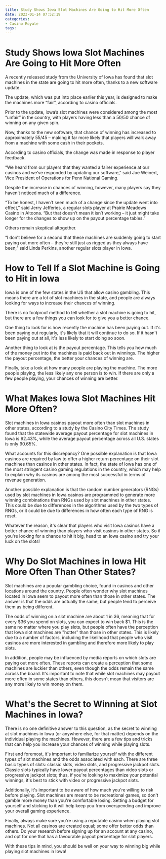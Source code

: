 ```yaml
---
title: Study Shows Iowa Slot Machines Are Going to Hit More Often
date: 2023-01-14 07:52:19
categories:
- Casino Royale
tags:
---
```



#  Study Shows Iowa Slot Machines Are Going to Hit More Often

A recently released study from the University of Iowa has found that slot machines in the state are going to hit more often, thanks to a new software update.

The update, which was put into place earlier this year, is designed to make the machines more “fair”, according to casino officials.

Prior to the update, Iowa’s slot machines were considered among the most “unfair” in the country, with players having less than a 50/50 chance of winning on any given spin.

Now, thanks to the new software, that chance of winning has increased to approximately 55/45 – making it far more likely that players will walk away from a machine with some cash in their pockets.

According to casino officials, the change was made in response to player feedback.

“We heard from our players that they wanted a fairer experience at our casinos and we’ve responded by updating our software,” said Joe Weinert, Vice President of Operations for Penn National Gaming.

Despite the increase in chances of winning, however, many players say they haven’t noticed much of a difference.

“To be honest, I haven’t seen much of a change since the update went into effect,” said Jerry Jefferies, a regular slots player at Prairie Meadows Casino in Altoona. “But that doesn’t mean it isn’t working – it just might take longer for the changes to show up on the payout percentage tables.”

Others remain skeptical altogether.

“I don’t believe for a second that these machines are suddenly going to start paying out more often – they’re still just as rigged as they always have been,” said Linda Perkins, another regular slots player in Iowa.

#  How to Tell If a Slot Machine is Going to Hit in Iowa

Iowa is one of the few states in the US that allow casino gambling. This means there are a lot of slot machines in the state, and people are always looking for ways to increase their chances of winning.

There is no foolproof method to tell whether a slot machine is going to hit, but there are a few things you can look for to give you a better chance.

One thing to look for is how recently the machine has been paying out. If it's been paying out regularly, it's likely that it will continue to do so. If it hasn't been paying out at all, it's less likely to start doing so soon.

Another thing to look at is the payout percentage. This tells you how much of the money put into the machines is paid back out in winnings. The higher the payout percentage, the better your chances of winning are.

Finally, take a look at how many people are playing the machine. The more people playing, the less likely any one person is to win. If there are only a few people playing, your chances of winning are better.

#  What Makes Iowa Slot Machines Hit More Often?

Slot machines in Iowa casinos payout more often than slot machines in other states, according to a study by the Casino City Times. The study found that the statewide average payout percentage for slot machines in Iowa is 92.43%, while the average payout percentage across all U.S. states is only 90.65%.

What accounts for this discrepancy? One possible explanation is that Iowa casinos are required by law to offer a higher return percentage on their slot machines than casinos in other states. In fact, the state of Iowa has one of the most stringent casino gaming regulations in the country, which may help to explain why its casinos are among the most successful in terms of revenue generation.

Another possible explanation is that the random number generators (RNGs) used by slot machines in Iowa casinos are programmed to generate more winning combinations than RNGs used by slot machines in other states. This could be due to differences in the algorithms used by the two types of RNGs, or it could be due to differences in how often each type of RNG is reset.

Whatever the reason, it's clear that players who visit Iowa casinos have a better chance of winning than players who visit casinos in other states. So if you're looking for a chance to hit it big, head to an Iowa casino and try your luck on the slots!

#  Why Do Slot Machines in Iowa Hit More Often Than Other States?

Slot machines are a popular gambling choice, found in casinos and other locations around the country. People often wonder why slot machines located in Iowa seem to payout more often than those in other states. The answer is that the odds are actually the same, but people tend to perceive them as being different.

The odds of winning on a slot machine are about 1 in 36, meaning that for every $36 you spend on slots, you can expect to win back $1. This is the same no matter where you play slots, but people often have the perception that Iowa slot machines are "hotter" than those in other states. This is likely due to a number of factors, including the likelihood that people who visit casinos are more interested in gambling and therefore more likely to play slots.

In addition, people may be influenced by media reports on which slots are paying out more often. These reports can create a perception that some machines are luckier than others, even though the odds remain the same across the board. It's important to note that while slot machines may payout more often in some states than others, this doesn't mean that visitors are any more likely to win money on them.

#  What's the Secret to Winning at Slot Machines in Iowa?

There is no one definitive answer to this question, as the secret to winning at slot machines in Iowa (or anywhere else, for that matter) depends on the individual playing the machines. However, there are a few tips and tricks that can help you increase your chances of winning while playing slots.

First and foremost, it's important to familiarize yourself with the different types of slot machines and the odds associated with each. There are three basic types of slots: classic slots, video slots, and progressive jackpot slots. Classic slots typically have lower payout percentages than video slots or progressive jackpot slots; thus, if you're looking to maximize your potential winnings, it's best to stick with video or progressive jackpot slots.

Additionally, it's important to be aware of how much you're willing to risk before playing. Slot machines are meant to be recreational games, so don't gamble more money than you're comfortable losing. Setting a budget for yourself and sticking to it will help keep you from overspending and improve your overall gaming experience.

Finally, always make sure you're using a reputable casino when playing slot machines. Not all casinos are created equal; some offer better odds than others. Do your research before signing up for an account at any casino, and opt for one that has a favourable payout percentage for slot players.

With these tips in mind, you should be well on your way to winning big while playing slot machines in Iowa!